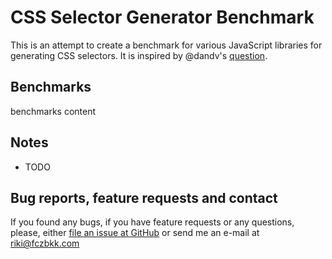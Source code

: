 # CSS Selector Generator Benchmark

This is an attempt to create a benchmark for various JavaScript libraries for generating CSS selectors. It is inspired by @dandv's [question](https://github.com/fczbkk/css-selector-generator/issues/2).

## Benchmarks

benchmarks content

## Notes

-   TODO

## Bug reports, feature requests and contact

If you found any bugs, if you have feature requests or any questions, please, either [file an issue at GitHub](https://github.com/fczbkk/css-selector-generator-benchmark/issues) or send me an e-mail at [riki@fczbkk.com](mailto:riki@fczbkk.com?subject=CSSSelectorGeneratorBenchmark)
